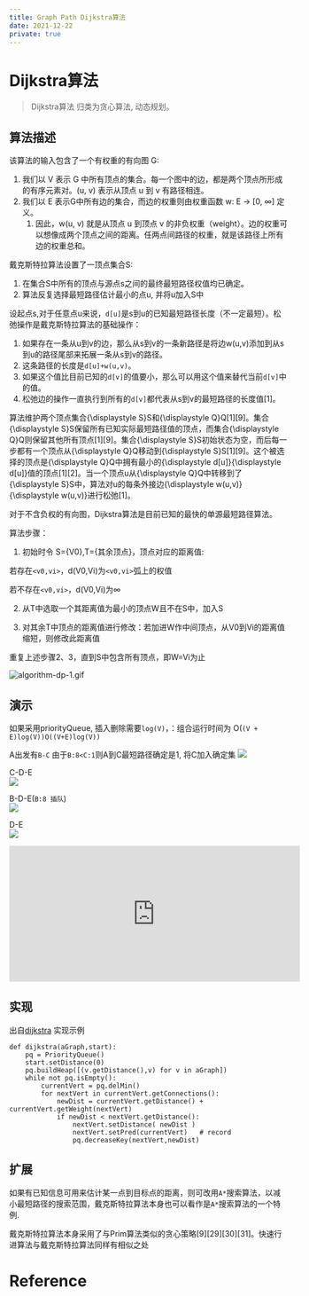 ```yaml
---
title: Graph Path Dijkstra算法
date: 2021-12-22
private: true
---
```

# Dijkstra算法
>Dijkstra算法 归类为贪心算法, 动态规划。
## 算法描述

该算法的输入包含了一个有权重的有向图 G:
1. 我们以 V 表示 G 中所有顶点的集合。每一个图中的边，都是两个顶点所形成的有序元素对。(u, v) 表示从顶点 u 到 v 有路径相连。
2. 我们以 E 表示G中所有边的集合，而边的权重则由权重函数 w: E → [0, ∞] 定义。
   1. 因此，w(u, v) 就是从顶点 u 到顶点 v 的非负权重（weight）。边的权重可以想像成两个顶点之间的距离。任两点间路径的权重，就是该路径上所有边的权重总和。

戴克斯特拉算法设置了一顶点集合S:
1. 在集合S中所有的顶点与源点s之间的最终最短路径权值均已确定。
2. 算法反复选择最短路径估计最小的点u, 并将u加入S中

设起点s,对于任意点u来说，`d[u]`是s到u的已知最短路径长度（不一定最短）。松弛操作是戴克斯特拉算法的基础操作：
1. 如果存在一条从u到v的边，那么从s到v的一条新路径是将边w(u,v)添加到从s到u的路径尾部来拓展一条从s到v的路径。
2. 这条路径的长度是`d[u]+w(u,v)`。
3. 如果这个值比目前已知的`d[v]`的值要小，那么可以用这个值来替代当前`d[v]`中的值。
4. 松弛边的操作一直执行到所有的`d[v]`都代表从s到v的最短路径的长度值[1]。

算法维护两个顶点集合{\displaystyle S}S和{\displaystyle Q}Q[1][9]。集合{\displaystyle S}S保留所有已知实际最短路径值的顶点，而集合{\displaystyle Q}Q则保留其他所有顶点[1][9]。集合{\displaystyle S}S初始状态为空，而后每一步都有一个顶点从{\displaystyle Q}Q移动到{\displaystyle S}S[1][9]。这个被选择的顶点是{\displaystyle Q}Q中拥有最小的{\displaystyle d[u]}{\displaystyle d[u]}值的顶点[1][2]。当一个顶点u从{\displaystyle Q}Q中转移到了{\displaystyle S}S中，算法对u的每条外接边{\displaystyle w(u,v)}{\displaystyle w(u,v)}进行松弛[1]。

对于不含负权的有向图，Dijkstra算法是目前已知的最快的单源最短路径算法。

算法步骤：

1. 初始时令 S={V0},T={其余顶点}，顶点对应的距离值:

若存在`<v0,vi>`，d(V0,Vi)为`<v0,vi>`弧上的权值

若不存在`<v0,vi>`，d(V0,Vi)为∞

2. 从T中选取一个其距离值为最小的顶点W且不在S中，加入S

3. 对其余T中顶点的距离值进行修改：若加进W作中间顶点，从V0到Vi的距离值缩短，则修改此距离值

重复上述步骤2、3，直到S中包含所有顶点，即W=Vi为止


![algorithm-dp-1.gif](/img/algorithm-dp-1.gif)

## 演示
如果采用priorityQueue, 插入删除需要`log(V)`，：组合运行时间为 O(`(V + E)log(V))O((V+E)log(V))`

A出发有`B-C` 由于`B:8<C:1`则A到C最短路径确定是1, 将C加入确定集
![](/img/algo/graph-path-weight.1.png)

C-D-E\
![](/img/algo/graph-path-weight.2.png)

B-D-E(`B:8 插队`)\
![](/img/algo/graph-path-weight.3.png)

D-E\
![](/img/algo/graph-path-weight.4.png)
<iframe id="embed_dom" name="embed_dom" frameborder="0" style="display:block;width:525px; height:245px;" src="https://www.processon.com/embed/5a4d81b1e4b0849f9004d8a9"></iframe>

## 实现
出自[dijkstra] 实现示例

    def dijkstra(aGraph,start):
        pq = PriorityQueue()
        start.setDistance(0)
        pq.buildHeap([(v.getDistance(),v) for v in aGraph])
        while not pq.isEmpty():
            currentVert = pq.delMin()
            for nextVert in currentVert.getConnections():
                newDist = currentVert.getDistance() + currentVert.getWeight(nextVert)
                if newDist < nextVert.getDistance():
                    nextVert.setDistance( newDist )
                    nextVert.setPred(currentVert)   # record
                    pq.decreaseKey(nextVert,newDist)

## 扩展
如果有已知信息可用来估计某一点到目标点的距离，则可改用`A*`搜索算法，以减小最短路径的搜索范围，戴克斯特拉算法本身也可以看作是`A*`搜索算法的一个特例.

戴克斯特拉算法本身采用了与Prim算法类似的贪心策略[9][29][30][31]。快速行进算法与戴克斯特拉算法同样有相似之处

# Reference
[dijkstra]: https://www.ixyread.com/read/python-data-structure-cn/7.%E5%9B%BE%E5%92%8C%E5%9B%BE%E7%9A%84%E7%AE%97%E6%B3%95-7.20.Dijkstra%E7%AE%97%E6%B3%95-README.md
[dijkstra wiki]: https://zh.wikipedia.org/wiki/%E6%88%B4%E5%85%8B%E6%96%AF%E7%89%B9%E6%8B%89%E7%AE%97%E6%B3%95